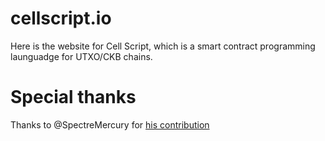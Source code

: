 # cellscript.io


Here is the website for Cell Script, which is a smart contract programming launguadge for UTXO/CKB chains.


# Special thanks

Thanks to @SpectreMercury for [his contribution](https://github.com/SpectreMercury/ckb-tutorial/tree/develop)